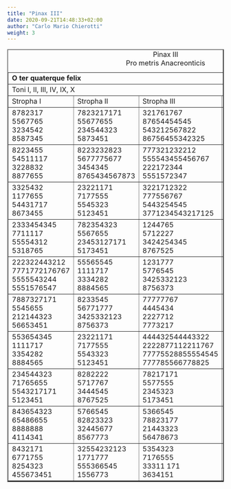 ```yaml
---
title: "Pinax III"
date: 2020-09-21T14:48:33+02:00
author: "Carlo Mario Chierotti"
weight: 3
---
```


<table border="2" cellpadding="2">
    <caption>Pinax III <br>Pro metris Anacreonticis </caption>
    <tr>
        <td colspan="4"><strong>O ter quaterque felix</strong></td>
    </tr>
    <tr>
        <td colspan="4">Toni I, II, III, IV, IX, X </td>
    </tr>
    <tr>
        <td>Stropha I</td>
        <td>Stropha II</td>
        <td>Stropha III</td>
        <td>Stropha IV</td>
    </tr>
    <tr>
        <td>8782317<br>5567765<br>3234542<br>8587345</td>
        <td>7823217171<br>55677655<br>234544323<br>5873451</td>
        <td>321761767<br>87654454545<br>543212567822<br>86756455342325</td>
        <td>55554345655<br>11117671765717171<br>55554321234543214323<br>888876545678565451</td>
    </tr>
    <tr>
        <td>8223455<br>54511117<br>3228832<br>8877655</td>
        <td>8223232823<br>5677775677<br>3454345<br>8765434567873</td>
        <td>777321232212<br>555543455456767<br>222172344<br>5551572347</td>
        <td>1112323<br>66671171<br>4444555<br>4442151</td>
    </tr>
    <tr>
        <td>3325432<br>1177655<br>54431717<br>8673455</td>
        <td>23221171<br>7177555<br>5545323<br>5123451</td>
        <td>3221712322<br>777556767<br>5443254545<br>3771234543217125</td>
        <td>5567765<br>1123327<br>5567765545<br>8823325438567825</td>
    </tr>
    <tr>
        <td>2333454345<br>7711117<br>55554312<br>5318765</td>
        <td>782354323<br>5567655<br>23453127171<br>5173451</td>
        <td>1244765<br>5712227<br>3424254345<br>8767525</td>
        <td>555654323<br>777176555<br>33333171<br>3634151</td>
    </tr>
    <tr>
        <td>222322443212<br>7771772176767<br>5555543244<br>5551576547</td>
        <td>55565545<br>1111717<br>3334282<br>8884565</td>
        <td>1231777<br>5776545<br>3425332123<br>8756373</td>
        <td>5443234323<br>17766567176567617171<br>54432143212345654555<br>54432123451</td>
    </tr>
    <tr>
        <td>7887327171<br>5545655<br>212144323<br>56653451</td>
        <td>8233545<br>56771777<br>3425332123<br>8756373</td>
        <td>77777767<br>4445434<br>2227712<br>7773217</td>
        <td>33323127167171<br>7777654555<br>5554253142731323<br>3337564534151</td>
    </tr>
    <tr>
        <td>553654345<br>1111717<br>3354282<br>8884565</td>
        <td>23221171<br>7177555<br>5543323<br>5123451</td>
        <td>444432544443322<br>2222877112211767<br>77775528855554545<br>777785566778825</td>
        <td>534532173171<br>271271675176517655455<br>5345312345542112323<br>5345651</td>
    </tr>
    <tr>
        <td>234544323<br>71765655<br>5543217171<br>5123451</td>
        <td>8282222<br>5717767<br>3444545<br>8767525</td>
        <td>78217171<br>5577555<br>2345323<br>5173451</td>
        <td>14345455<br>5176712171<br>14325425232123<br>5176651</td>
    </tr>
    <tr>
        <td>843654323<br>65486655<br>8888888<br>4114341</td>
        <td>5766545<br>82823323<br>32445677<br>8567773</td>
        <td>5366545<br>78823177<br>21443323<br>56478673</td>
        <td>5554323<br>7776555<br>333127171<br>3334551</td>
    </tr>
    <tr>
        <td>8432171<br>6771755<br>8254323<br>455673451</td>
        <td>32554232123<br>1771777<br>555366545<br>1556773</td>
        <td>5354323<br>7176555<br>33311 171<br>3634151</td>
        <td>1234321232127171<br>567176545677617655<br>12343217234544323<br>1234451</td>
    </tr>
</table>

